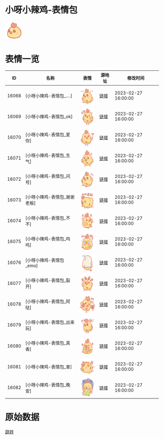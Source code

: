 # 小呀小辣鸡-表情包

<img src="./cover.png" height="60" alt="cover" />

# 表情一览

|ID|名称|表情|源地址|修改时间|
|----|----|----|----|----|
|16068|[小呀小辣鸡-表情包_....]|<img src="./pic/016068_%5B小呀小辣鸡-表情包_....%5D.png" height="60" alt="...."/>|[链接](https://i0.hdslb.com/bfs/garb/9b615eb5d13a77244eeac853a1883a70ae82026d.png)|2023-02-27 16:00:00|
|16069|[小呀小辣鸡-表情包_ok]|<img src="./pic/016069_%5B小呀小辣鸡-表情包_ok%5D.png" height="60" alt="ok"/>|[链接](https://i0.hdslb.com/bfs/garb/7fc7427414ac6d5408eca6523bf2a9bf15ad4fe3.png)|2023-02-27 16:00:00|
|16070|[小呀小辣鸡-表情包_爱你]|<img src="./pic/016070_%5B小呀小辣鸡-表情包_爱你%5D.png" height="60" alt="爱你"/>|[链接](https://i0.hdslb.com/bfs/garb/8734b9d6b1f3d74649760af3a176e6f9c8104612.png)|2023-02-27 16:00:00|
|16071|[小呀小辣鸡-表情包_生气]|<img src="./pic/016071_%5B小呀小辣鸡-表情包_生气%5D.png" height="60" alt="生气"/>|[链接](https://i0.hdslb.com/bfs/garb/c6a878a182e6f530b0ebad1f9b9454e8a428611d.png)|2023-02-27 16:00:00|
|16072|[小呀小辣鸡-表情包_问号]|<img src="./pic/016072_%5B小呀小辣鸡-表情包_问号%5D.png" height="60" alt="问号"/>|[链接](https://i0.hdslb.com/bfs/garb/13bc5333f13c4bc691d4cf7f1338f2d6f7ba8de7.png)|2023-02-27 16:00:00|
|16073|[小呀小辣鸡-表情包_谢谢老板]|<img src="./pic/016073_%5B小呀小辣鸡-表情包_谢谢老板%5D.png" height="60" alt="谢谢老板"/>|[链接](https://i0.hdslb.com/bfs/garb/d03f2d79b891e24baf46bf3e0e23d3ab6a9e0a27.png)|2023-02-27 16:00:00|
|16074|[小呀小辣鸡-表情包_不不]|<img src="./pic/016074_%5B小呀小辣鸡-表情包_不不%5D.png" height="60" alt="不不"/>|[链接](https://i0.hdslb.com/bfs/garb/6834c246489ddb7886bebae9dcd93facaa50a055.png)|2023-02-27 16:00:00|
|16075|[小呀小辣鸡-表情包_呜呜]|<img src="./pic/016075_%5B小呀小辣鸡-表情包_呜呜%5D.png" height="60" alt="呜呜"/>|[链接](https://i0.hdslb.com/bfs/garb/1b345cb235859e415717bf474af52c28076b3da4.png)|2023-02-27 16:00:00|
|16076|[小呀小辣鸡-表情包_emo]|<img src="./pic/016076_%5B小呀小辣鸡-表情包_emo%5D.png" height="60" alt="emo"/>|[链接](https://i0.hdslb.com/bfs/garb/5da1438042c01a4d38d70f49ca9bec6fd10352b5.png)|2023-02-27 16:00:00|
|16077|[小呀小辣鸡-表情包_裂开]|<img src="./pic/016077_%5B小呀小辣鸡-表情包_裂开%5D.png" height="60" alt="裂开"/>|[链接](https://i0.hdslb.com/bfs/garb/02a741cb11c7dba66090b0d877c349f26c424c51.png)|2023-02-27 16:00:00|
|16078|[小呀小辣鸡-表情包_阿哒]|<img src="./pic/016078_%5B小呀小辣鸡-表情包_阿哒%5D.png" height="60" alt="阿哒"/>|[链接](https://i0.hdslb.com/bfs/garb/a10f6d316f873074965c19d49e2c9d405a02671b.png)|2023-02-27 16:00:00|
|16079|[小呀小辣鸡-表情包_出来玩]|<img src="./pic/016079_%5B小呀小辣鸡-表情包_出来玩%5D.png" height="60" alt="出来玩"/>|[链接](https://i0.hdslb.com/bfs/garb/d34164aabd67bf302a8f5ddc5497d25ca1a1236c.png)|2023-02-27 16:00:00|
|16080|[小呀小辣鸡-表情包_真香]|<img src="./pic/016080_%5B小呀小辣鸡-表情包_真香%5D.png" height="60" alt="真香"/>|[链接](https://i0.hdslb.com/bfs/garb/822eca3eee7c6c514b986124b7cfe8069741785d.png)|2023-02-27 16:00:00|
|16081|[小呀小辣鸡-表情包_害]|<img src="./pic/016081_%5B小呀小辣鸡-表情包_害%5D.png" height="60" alt="害"/>|[链接](https://i0.hdslb.com/bfs/garb/e3964cc297fe5f674d07f92a00f5b3264c877615.png)|2023-02-27 16:00:00|
|16082|[小呀小辣鸡-表情包_晚安]|<img src="./pic/016082_%5B小呀小辣鸡-表情包_晚安%5D.png" height="60" alt="晚安"/>|[链接](https://i0.hdslb.com/bfs/garb/5c38cf02d11d24dbe28458efde1648afa88fef24.png)|2023-02-27 16:00:00|

# 原始数据

[跳转](./raw.json)

